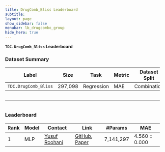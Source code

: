 ```yaml
---
title: DrugComb_Bliss Leaderboard
subtitle:
layout: page
show_sidebar: false
menubar: lb_drugcombo_group
hide_hero: true
---
```


<p class="is-size-3"><b><code>TDC.DrugComb_Bliss</code> Leaderboard</b></p>

### Dataset Summary

<table class="table is-striped is-hoverable">
  <thead>
  <tr>
    <th>Label</th>
    <th>Size</th>
    <th>Task</th>
    <th>Metric</th>
    <th>Dataset Split</th>
  </tr>
  </thead>
  <tr>
    <td><code>TDC.DrugComb_Bliss</code></td>
    <td>297,098</td>
    <td>Regression</td>
    <td>MAE</td>
    <td>Combination</td>
  </tr>
</table>

<div class="column is-12">
    <hr />
</div>

### Leaderboard

<table class="table is-striped is-hoverable" id="A">
  <thead>
  <tr>
   <!--When a header is clicked, run the sortTable function, with a parameter, 0 for sorting by names, 1 for sorting by country:-->  
    <th>Rank</th>
    <th>Model</th>
    <th>Contact</th>
    <th>Link</th>
    <th>#Params</th>
    <th onclick="sortTable(8, 'A', 'asc')">MAE</th>
  </tr>
</thead>
  <tr> 
  <td> 1 </td> 
  <td> MLP </td> 
  <td><a href="mailto:yroohani@stanford.edu">Yusuf Roohani</a></td> 
  <td><a href="https://github.com/mims-harvard/TDC/tree/master/examples/multi_pred/drugcombo"> GitHub</a>, <a href="https://bmcbioinformatics.biomedcentral.com/articles/10.1186/s12859-018-2509-3">Paper </a></td> 
  <td> 7,141,297 </td> 
  <td>4.560 <span>&#177;</span> 0.000 </td> 
</tr>
</table>